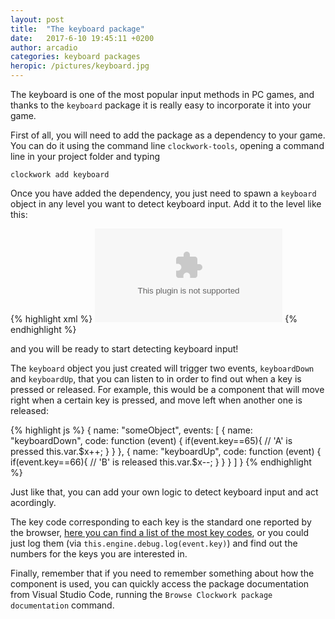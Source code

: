 ```yaml
---
layout: post
title:  "The keyboard package"
date:   2017-6-10 19:45:11 +0200
author: arcadio
categories: keyboard packages
heropic: /pictures/keyboard.jpg
---
```


The keyboard is one of the most popular input methods in PC games, and thanks to the `keyboard` package it is really easy to incorporate it into your game.

First of all, you will need to add the package as a dependency to your game. You can do it using the command line `clockwork-tools`, opening a command line in your project folder and typing

`clockwork add keyboard`

Once you have added the dependency, you just need to spawn a `keyboard` object in any level you want to detect keyboard input. Add it to the level like this:

{% highlight xml %}
<object name="keyboard" type="keyboard" x="0" y="0" ></object>
{% endhighlight %}

and you will be ready to start detecting keyboard input!

The `keyboard` object you just created will trigger two events, `keyboardDown` and `keyboardUp`, that you can listen to in order to find out when a key is pressed or released. For example, this would be a component that will move right when a certain key is pressed, and move left when another one is released:

{% highlight js %}
    {
        name: "someObject",
        events: [
            {
                name: "keyboardDown", code: function (event) {
                    if(event.key==65){ // 'A' is pressed
                        this.var.$x++;
                    }
                }
            },
            {
                name: "keyboardUp", code: function (event) { 
                  if(event.key==66){ // 'B' is released
                        this.var.$x--;
                  }
                }
            }
        ]
    }
{% endhighlight %}

Just like that, you can add your own logic to detect keyboard input and act acordingly.

The key code corresponding to each key is the standard one reported by the browser, [here you can find a list of the most key codes](https://gist.github.com/arcadiogarcia/e477a424eb9a4355724fdfed8ad7469b), or you could just log them (via `this.engine.debug.log(event.key)`) and find out the numbers for the keys you are interested in.

Finally, remember that if you need to remember something about how the component is used, you can quickly access the package documentation from Visual Studio Code, running the `Browse Clockwork package documentation` command.